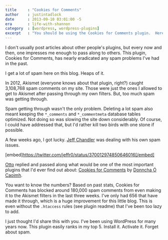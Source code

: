```yaml
---
title     : "Cookies for Comments"
author    : justintadlock
date      : 2013-09-10 03:01:00 -5
era       : life-with-shannon
category  : [wordpress, wordpress-plugins]
excerpt   : "You should be using the Cookies for Comments plugin.  Here's why."
---
```


I don't usually post articles about other people's plugins, but every now and then, one impresses me enough to pass along to others.  This plugin, Cookies for Comments, has nearly eradicated any spam problems I've had in the past.

I get a lot of spam here on this blog.  Heaps of it.

In 2012, Akismet (everyone knows about that plugin, right?) caught 3,108,768 spam comments on my site.  Those were just the ones I allowed to get to Akismet after passing through my own filters.  But, too much spam was getting through.

Spam getting through wasn't the only problem.  Deleting a lot spam also meant keeping the `*_comments` and `*_commentmeta` database tables optimized.  Not doing so was slowing the site down considerably.  Of course, I could have addressed that, but I'd rather kill two birds with one stone if possible.

A few weeks ago, I got lucky.  [Jeff Chandler](http://wptavern.com "WP Tavern") was dealing with his own spam issues.

[embed]https://twitter.com/jeffr0/status/370012974850646016[/embed]

[Otto](http://ottopress.com "OttoPress") replied and passed along what would be one of the most important plugins that I'd ever find out about:  [Cookies for Comments](http://wordpress.org/plugins/cookies-for-comments) by [Donncha Ó Caoimh](http://ocaoimh.ie).

You want to know the numbers?  Based on past stats, Cookies for Comments has blocked around 180,000 spam comments from even making it to the Akismet filters in the last three weeks.  I've only had 656 that have made it through, which is a huge improvement for this little blog.  This is even without the `.htaccess` rules (see plugin readme) that I've been too lazy to add.

I just thought I'd share this with you.  I've been using WordPress for many years now.  This plugin easily ranks in my top 5.  Install it.  Activate it.  Forget about spam.
